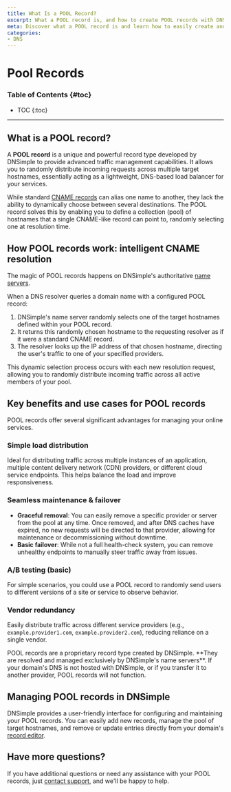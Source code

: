 ```yaml
---
title: What Is a POOL Record?
excerpt: What a POOL record is, and how to create POOL records with DNSimple.
meta: Discover what a POOL record is and learn how to easily create and manage POOL records using DNSimple for efficient DNS configuration.
categories:
- DNS
---
```

# Pool Records

### Table of Contents {#toc}
* TOC
{:toc}

---

## What is a POOL record?

A **POOL record** is a unique and powerful record type developed by DNSimple to provide advanced traffic management capabilities. It allows you to randomly distribute incoming requests across multiple target hostnames, essentially acting as a lightweight, DNS-based load balancer for your services.

While standard [CNAME records](/articles/cname-record/) can alias one name to another, they lack the ability to dynamically choose between several destinations. The POOL record solves this by enabling you to define a collection (pool) of hostnames that a single CNAME-like record can point to, randomly selecting one at resolution time.

## How POOL records work: intelligent CNAME resolution
The magic of POOL records happens on DNSimple's authoritative [name servers](/articles/dnsimple-nameservers/). 

When a DNS resolver queries a domain name with a configured POOL record:

1. DNSimple's name server randomly selects one of the target hostnames defined within your POOL record.
1. It returns this randomly chosen hostname to the requesting resolver as if it were a standard CNAME record.
1. The resolver looks up the IP address of that chosen hostname, directing the user's traffic to one of your specified providers.

This dynamic selection process occurs with each new resolution request, allowing you to randomly distribute incoming traffic across all active members of your pool.

## Key benefits and use cases for POOL records
POOL records offer several significant advantages for managing your online services.

### Simple load distribution
Ideal for distributing traffic across multiple instances of an application, multiple content delivery network (CDN) providers, or different cloud service endpoints. This helps balance the load and improve responsiveness.

### Seamless maintenance & failover
- **Graceful removal**: You can easily remove a specific provider or server from the pool at any time. Once removed, and after DNS caches have expired, no new requests will be directed to that provider, allowing for maintenance or decommissioning without downtime.
- **Basic failover**: While not a full health-check system, you can remove unhealthy endpoints to manually steer traffic away from issues.

### A/B testing (basic)
For simple scenarios, you could use a POOL record to randomly send users to different versions of a site or service to observe behavior.

### Vendor redundancy
Easily distribute traffic across different service providers (e.g., `example.provider1.com`, `example.provider2.com`), reducing reliance on a single vendor.

<warning> 
POOL records are a proprietary record type created by DNSimple. **They are resolved and managed exclusively by DNSimple's name servers**. If your domain's DNS is not hosted with DNSimple, or if you transfer it to another provider, POOL records will not function. 
</warning>

## Managing POOL records in DNSimple
DNSimple provides a user-friendly interface for configuring and maintaining your POOL records. You can easily add new records, manage the pool of target hostnames, and remove or update entries directly from your domain's [record editor](/articles/record-editor/).

## Have more questions?
If you have additional questions or need any assistance with your POOL records, just [contact support](https://dnsimple.com/feedback), and we'll be happy to help.
